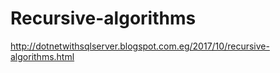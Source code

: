 # Recursive-algorithms
http://dotnetwithsqlserver.blogspot.com.eg/2017/10/recursive-algorithms.html
